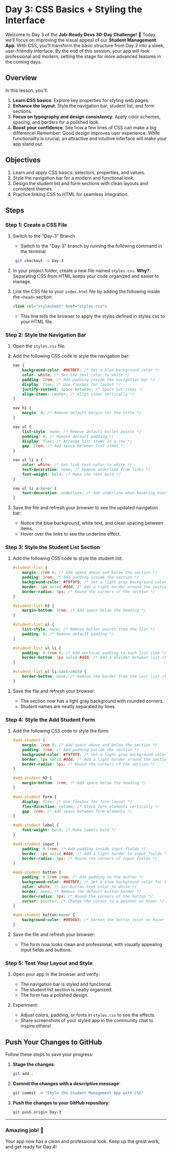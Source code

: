 # Day 3: CSS Basics + Styling the Interface
Welcome to Day 3 of the **Job-Ready Devs 30-Day Challenge!** 🎨 Today, we’ll focus on improving the visual appeal of our **Student Management App**. With CSS, you’ll transform the basic structure from Day 2 into a sleek, user-friendly interface. By the end of this session, your app will look professional and modern, setting the stage for more advanced features in the coming days.

## Overview
In this lesson, you’ll:

1. **Learn CSS basics**: Explore key properties for styling web pages.
2. **Enhance the layout**: Style the navigation bar, student list, and form sections.
3. **Focus on typography and design consistency**: Apply color schemes, spacing, and borders for a polished look.
4. **Boost your confidence**: See how a few lines of CSS can make a big difference!
Remember: Good design improves user experience. While functionality is crucial, an attractive and intuitive interface will make your app stand out.

## Objectives
1. Learn and apply CSS basics: selectors, properties, and values.
2. Style the navigation bar for a modern and functional look.
3. Design the student list and form sections with clean layouts and consistent themes.
4. Practice linking CSS to HTML for seamless integration.

## Steps
### Step 1: Create a CSS File
1. Switch to the "Day-3" Branch
    - Switch to the "Day-3" branch by running the following command in the terminal
    ```bash
     git checkout -b Day-3
    ```
2. In your project folder, create a new file named `styles.css`.
    **Why?**: Separating CSS from HTML keeps your code organized and easier to manage.

3. Link the CSS file to your `index.html` file by adding the following inside the `<head>` section:
    ```html
    <link rel="stylesheet" href="styles.css">
    ```
    - This line tells the browser to apply the styles defined in styles.css to your HTML file.

### Step 2: Style the Navigation Bar
1. Open the `styles.css` file.

2. Add the following CSS code to style the navigation bar:
    ```css
    nav {
        background-color: #007BFF; /* Set a blue background color */
        color: white; /* Set the text color to white */
        padding: 1rem; /* Add padding inside the navigation bar */
        display: flex; /* Use flexbox for layout */
        justify-content: space-between; /* Space out items */
        align-items: center; /* Align items vertically */
    }

    nav h1 {
        margin: 0; /* Remove default margin for the title */
    }

    nav ul {
        list-style: none; /* Remove default bullet points */
        padding: 0; /* Remove default padding */
        display: flex; /* Arrange list items in a row */
        gap: 1rem; /* Add space between list items */
    }

    nav ul li a {
        color: white; /* Set link text color to white */
        text-decoration: none; /* Remove underline from links */
        font-weight: bold; /* Make the text bold */
    }

    nav ul li a:hover {
        text-decoration: underline; /* Add underline when hovering over links */
    }
    ```

3. Save the file and refresh your browser to see the updated navigation bar:
    - Notice the blue background, white text, and clean spacing between items.
    - Hover over the links to see the underline effect.

### Step 3: Style the Student List Section
1. Add the following CSS code to style the student list:
    ```css
    #student-list {
        margin: 2rem 0; /* Add space above and below the section */
        padding: 1rem; /* Add padding inside the section */
        background-color: #f9f9f9; /* Set a light gray background color */
        border: 1px solid #ddd; /* Add a light border around the section */
        border-radius: 5px; /* Round the corners of the section */
    }

    #student-list h2 {
        margin-bottom: 1rem; /* Add space below the heading */
    }

    #student-list ul {
        list-style: none; /* Remove bullet points from the list */
        padding: 0; /* Remove default padding */
    }

    #student-list ul li {
        padding: 0.5rem 0; /* Add vertical padding to each list item */
        border-bottom: 1px solid #ddd; /* Add a divider between list items */
    }

    #student-list ul li:last-child {
        border-bottom: none; /* Remove the border from the last list item */
    }
    ```

2. Save the file and refresh your browser:
    - The section now has a light gray background with rounded corners.
    - Student names are neatly separated by lines.

### Step 4: Style the Add Student Form
1. Add the following CSS code to style the form:
    ```css
    #add-student {
        margin: 2rem 0; /* Add space above and below the section */
        padding: 1rem; /* Add padding inside the section */
        background-color: #f9f9f9; /* Set a light gray background color */
        border: 1px solid #ddd; /* Add a light border around the section */
        border-radius: 5px; /* Round the corners of the section */
    }

    #add-student h2 {
        margin-bottom: 1rem; /* Add space below the heading */
    }

    #add-student form {
        display: flex; /* Use flexbox for form layout */
        flex-direction: column; /* Stack form elements vertically */
        gap: 1rem; /* Add space between form elements */
    }

    #add-student label {
        font-weight: bold; /* Make labels bold */
    }

    #add-student input {
        padding: 0.5rem; /* Add padding inside input fields */
        border: 1px solid #ddd; /* Add a light border to input fields */
        border-radius: 5px; /* Round the corners of input fields */
    }

    #add-student button {
        padding: 0.5rem 1rem; /* Add padding to the button */
        background-color: #007BFF; /* Set a blue background color for the button */
        color: white; /* Set button text color to white */
        border: none; /* Remove the default button border */
        border-radius: 5px; /* Round the corners of the button */
        cursor: pointer; /* Change the cursor to a pointer on hover */
    }

    #add-student button:hover {
        background-color: #0056b3; /* Darken the button color on hover */
    }
    ```

2. Save the file and refresh your browser:
    - The form now looks clean and professional, with visually appealing input fields and buttons.

### Step 5: Test Your Layout and Style
1. Open your app in the browser and verify:
    - The navigation bar is styled and functional.
    - The student list section is neatly organized.
    - The form has a polished design.

2. Experiment:
    - Adjust colors, padding, or fonts in `styles.css` to see the effects.
    - Share screenshots of your styled app in the community chat to inspire others!

## Push Your Changes to GitHub
Follow these steps to save your progress:

  1. **Stage the changes**:
     ```bash
     git add .
     ```
  2. **Commit the changes with a descriptive message**:
     ```bash
     git commit -m "Style the Student Management App with CSS"
     ```
  3. **Push the changes to your GitHub repository**:
     ```bash
     git push origin Day-3
     ```

---

### Amazing job! 🎉  
Your app now has a clean and professional look. Keep up the great work, and get ready for Day 4!